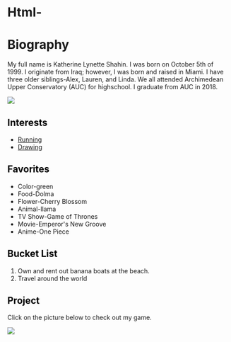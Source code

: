 # Html-

<!DOCTYPE html>
<html>
<head>
	<title> Katherine Shahin
	</title>
</head>
<link rel="stylesheet" type="text/css" href="me (2).css"></head>
<body>
<h1> Biography</h1>

<p> 
My full name is Katherine Lynette Shahin. I was born on October 5th of 1999. I originate from Iraq; however, I was born and raised in Miami. I have three older siblings-Alex, Lauren, and Linda. We all attended Archimedean Upper Conservatory (AUC) for highschool. I graduate from AUC in 2018.
</p>
<style>
  .bordered {
    width: 200px;
    height: 100px;
    padding: 20px;
    border: 1px solid darkorange;
    border-radius: 8px;
  }
</style>
<div>
<img src="\\buffalo.cs.fiu.edu\homes\Desktop\recolored.jpg"></img align="middle">
</div>

<h2 style="color:black;"> Interests </h2>
<ul>
  <li><a href="\\buffalo.cs.fiu.edu\homes\Desktop\16Districts_1[1].jpg">Running</a></li>
  <li><a href="\\\\buffalo.cs.fiu.edu\homes\Desktop\2015-07-29.jpg">Drawing</a></li>
</ul>

<h2 style="color:black;"> Favorites </h2>
<ul>
  <li>Color-green </li>
  <li>Food-Dolma </li>
  <li>Flower-Cherry Blossom</li>
  <li>Animal-llama </li>
  <li>TV Show-Game of Thrones</li>
  <li>Movie-Emperor's New Groove</li>
  <li>Anime-One Piece </li>
</ul>

<h2 style="color:black;"> Bucket List </h2>	
	
<ol>
	<li> Own and rent out banana boats at the beach.</li>
	<li> Travel around the world </li>
</ol>
	
<h2 style="color:black;"> Project</h2>	
<p>Click on the picture below to check out my game.</p>
<a href="https://scratch.mit.edu/projects/167021588/">
	<img src="\\buffalo.cs.fiu.edu\homes\Desktop\stage.png"></img>
	
</a>
	
	
	
	
	
	
	
	
	
	
</body>
